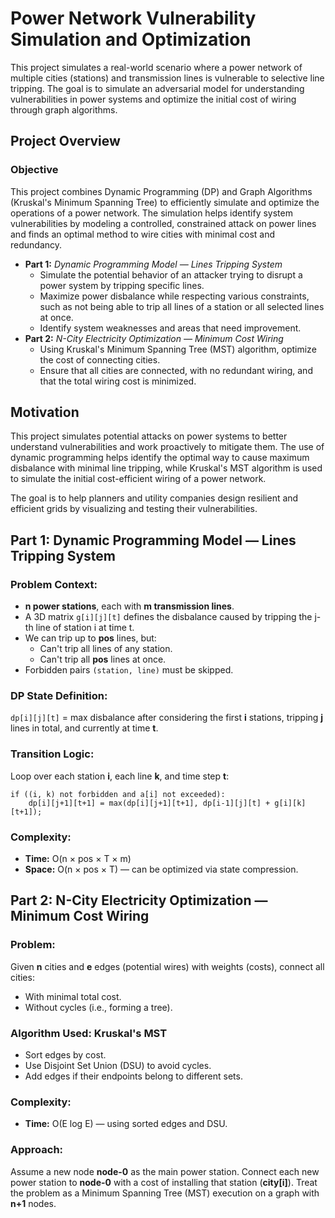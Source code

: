 <!DOCTYPE html>
<html lang="en">
<head>
  <meta charset="UTF-8">
  <meta name="viewport" content="width=device-width, initial-scale=1.0">
<!--   <title>Power Network Vulnerability Simulation and Optimization</title> -->
</head>
<body>
  <h1>Power Network Vulnerability Simulation and Optimization</h1>
  <p>This project simulates a real-world scenario where a power network of multiple cities (stations) and transmission lines is vulnerable to selective line tripping. The goal is to simulate an adversarial model for understanding vulnerabilities in power systems and optimize the initial cost of wiring through graph algorithms.</p>

  <h2>Project Overview</h2>
  <h3>Objective</h3>
  <p>This project combines Dynamic Programming (DP) and Graph Algorithms (Kruskal's Minimum Spanning Tree) to efficiently simulate and optimize the operations of a power network. The simulation helps identify system vulnerabilities by modeling a controlled, constrained attack on power lines and finds an optimal method to wire cities with minimal cost and redundancy.</p>

  <ul>
    <li><strong>Part 1:</strong> <em>Dynamic Programming Model — Lines Tripping System</em>
      <ul>
        <li>Simulate the potential behavior of an attacker trying to disrupt a power system by tripping specific lines.</li>
        <li>Maximize power disbalance while respecting various constraints, such as not being able to trip all lines of a station or all selected lines at once.</li>
        <li>Identify system weaknesses and areas that need improvement.</li>
      </ul>
    </li>
    <li><strong>Part 2:</strong> <em>N-City Electricity Optimization — Minimum Cost Wiring</em>
      <ul>
        <li>Using Kruskal's Minimum Spanning Tree (MST) algorithm, optimize the cost of connecting cities.</li>
        <li>Ensure that all cities are connected, with no redundant wiring, and that the total wiring cost is minimized.</li>
      </ul>
    </li>
  </ul>

  <h2>Motivation</h2>
  <p>This project simulates potential attacks on power systems to better understand vulnerabilities and work proactively to mitigate them. The use of dynamic programming helps identify the optimal way to cause maximum disbalance with minimal line tripping, while Kruskal's MST algorithm is used to simulate the initial cost-efficient wiring of a power network.</p>
  <p>The goal is to help planners and utility companies design resilient and efficient grids by visualizing and testing their vulnerabilities.</p>

  <h2>Part 1: Dynamic Programming Model — Lines Tripping System</h2>
  <h3>Problem Context:</h3>
  <ul>
    <li><strong>n power stations</strong>, each with <strong>m transmission lines</strong>.</li>
    <li>A 3D matrix <code>g[i][j][t]</code> defines the disbalance caused by tripping the j-th line of station i at time t.</li>
    <li>We can trip up to <strong>pos</strong> lines, but:
      <ul>
        <li>Can't trip all lines of any station.</li>
        <li>Can't trip all <strong>pos</strong> lines at once.</li>
      </ul>
    </li>
    <li>Forbidden pairs <code>(station, line)</code> must be skipped.</li>
  </ul>

  <h3>DP State Definition:</h3>
  <p><code>dp[i][j][t]</code> = max disbalance after considering the first <strong>i</strong> stations, tripping <strong>j</strong> lines in total, and currently at time <strong>t</strong>.</p>

  <h3>Transition Logic:</h3>
  <p>Loop over each station <strong>i</strong>, each line <strong>k</strong>, and time step <strong>t</strong>:</p>
  <pre><code>if ((i, k) not forbidden and a[i] not exceeded): 
    dp[i][j+1][t+1] = max(dp[i][j+1][t+1], dp[i-1][j][t] + g[i][k][t+1]);</code></pre>

  <h3>Complexity:</h3>
  <ul>
    <li><strong>Time:</strong> O(n × pos × T × m)</li>
    <li><strong>Space:</strong> O(n × pos × T) — can be optimized via state compression.</li>
  </ul>

  <h2>Part 2: N-City Electricity Optimization — Minimum Cost Wiring</h2>
  <h3>Problem:</h3>
  <p>Given <strong>n</strong> cities and <strong>e</strong> edges (potential wires) with weights (costs), connect all cities:
    <ul>
      <li>With minimal total cost.</li>
      <li>Without cycles (i.e., forming a tree).</li>
    </ul>
  </p>

  <h3>Algorithm Used: Kruskal's MST</h3>
  <ul>
    <li>Sort edges by cost.</li>
    <li>Use Disjoint Set Union (DSU) to avoid cycles.</li>
    <li>Add edges if their endpoints belong to different sets.</li>
  </ul>

  <h3>Complexity:</h3>
  <ul>
    <li><strong>Time:</strong> O(E log E) — using sorted edges and DSU.</li>
  </ul>

  <h3>Approach:</h3>
  <p>Assume a new node <strong>node-0</strong> as the main power station. Connect each new power station to <strong>node-0</strong> with a cost of installing that station (<strong>city[i]</strong>). Treat the problem as a Minimum Spanning Tree (MST) execution on a graph with <strong>n+1</strong> nodes.</p>

 </body>
</html>
